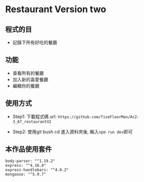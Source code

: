 # Restaurant Version two

## 程式的目
* 記錄下所有好吃的餐廳

## 功能 
* 查看所有的餐廳
* 加入新的喜愛餐廳
* 編輯你的餐廳

## 使用方式
* Step1: 下載程式碼
  url: ```https://github.com/fiveFloorMan/Ac2-3_A7_restaurantV2```

* Step2: 使用git bush
  cd 進入資料夾後, 輸入```npm run dev```即可

## 本作品使用套件
    body-parser: "^1.19.2"
    express: "^4.16.4"
    express-handlebars: "^4.0.2"
    mongoose: "^5.9.7"
